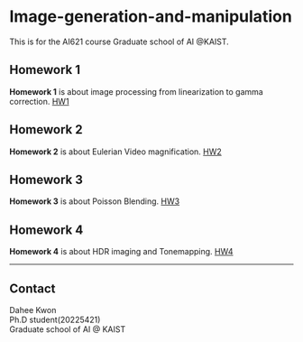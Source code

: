 # Image-generation-and-manipulation
This is for the AI621 course Graduate school of AI @KAIST. 



## Homework 1
**Homework 1** is about image processing from linearization to gamma correction. [HW1](Homework1.md)

## Homework 2 
**Homework 2** is about Eulerian Video magnification. [HW2](Homework2.md)

## Homework 3
**Homework 3** is about Poisson Blending. [HW3](Homework3.md)

## Homework 4
**Homework 4** is about HDR imaging and Tonemapping. [HW4](Homework4.md)

-------------------------------------------------
## Contact
Dahee Kwon \
Ph.D student(20225421) \
Graduate school of AI @ KAIST 
